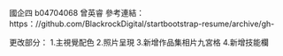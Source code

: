國企四  b04704068 曾英睿
參考連結：
https：//github.com/BlackrockDigital/startbootstrap-resume/archive/gh-


更改部分：
1.主視覺配色
2.照片呈現
3.新增作品集相片九宮格
4.新增技能欄
